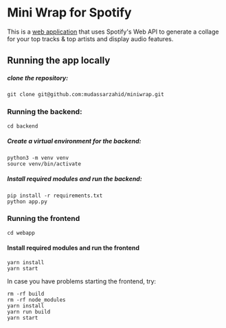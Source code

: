 # Mini Wrap for Spotify

This is a [web application](https://wrapped.mudi.me/) that uses Spotify's Web API to generate a collage for your top tracks & top artists and display audio features. 

## Running the app locally
##### clone the repository:
```
git clone git@github.com:mudassarzahid/miniwrap.git
```
### Running the backend:
```
cd backend
```
##### Create a virtual environment for the backend:
```
python3 -m venv venv
source venv/bin/activate
```
##### Install required modules and run the backend:
```
pip install -r requirements.txt
python app.py
```

### Running the frontend
```
cd webapp
```
#### Install required modules and run the frontend
```
yarn install
yarn start
```
In case you have problems starting the frontend, try: 
```
rm -rf build
rm -rf node_modules
yarn install
yarn run build
yarn start
```
